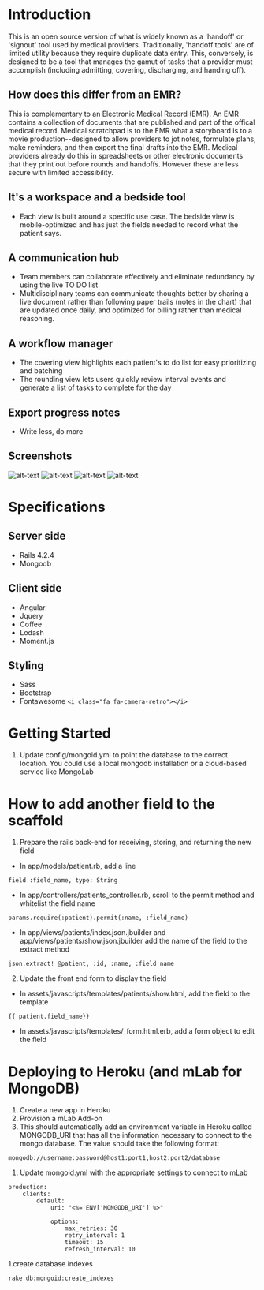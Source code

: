 # Introduction
This is an open source version of what is widely known as a 'handoff' or 'signout' tool used by medical providers. Traditionally, 'handoff tools' are of limited utility because they require duplicate data entry. This, conversely, is designed to be a tool that manages the gamut of tasks that a provider must accomplish (including admitting, covering, discharging, and handing off). 

## How does this differ from an EMR?
This is complementary to an Electronic Medical Record (EMR). An EMR contains a collection of documents that are published and part of the offical medical record. Medical scratchpad is to the EMR what a storyboard is to a movie production--designed to allow providers to jot notes, formulate plans, make reminders, and then export the final drafts into the EMR. Medical providers already do this in spreadsheets or other electronic documents that they print out before rounds and handoffs. However these are less secure with limited accessibility. 

## It's a workspace and a bedside tool
* Each view is built around a specific use case. The bedside view is mobile-optimized and has just the fields needed to record what the patient says.

## A communication hub
* Team members can collaborate effectively and eliminate redundancy by using the live TO DO list
* Multidisciplinary teams can communicate thoughts better by sharing a live document rather than following paper trails (notes in the chart) that are updated once daily, and optimized for billing rather than medical reasoning.

## A workflow manager
* The covering view highlights each patient's to do list for easy prioritizing and batching
* The rounding view lets users quickly review interval events and generate a list of tasks to complete for the day

## Export progress notes
* Write less, do more

## Screenshots
![alt-text](https://raw.githubusercontent.com/davehdo/medical-scratchpad/master/public/Screenshot%202016-07-11%2019.12.48.png)
![alt-text](https://raw.githubusercontent.com/davehdo/medical-scratchpad/master/public/Screenshot%202016-07-11%2019.16.47.png)
![alt-text](https://raw.githubusercontent.com/davehdo/medical-scratchpad/master/public/Screenshot%202016-07-11%2019.17.51.png)
![alt-text](https://raw.githubusercontent.com/davehdo/medical-scratchpad/master/public/Screenshot%202016-07-11%2019.18.08.png)

# Specifications
## Server side
* Rails 4.2.4
* Mongodb

## Client side
* Angular
* Jquery
* Coffee
* Lodash
* Moment.js

## Styling
* Sass
* Bootstrap
* Fontawesome ```<i class="fa fa-camera-retro"></i>```


# Getting Started
1. Update config/mongoid.yml to point the database to the correct location. You could use a local mongodb installation or a cloud-based service like MongoLab

# How to add another field to the scaffold

1. Prepare the rails back-end for receiving, storing, and returning the new field

* In app/models/patient.rb, add a line
```
field :field_name, type: String
```

* In app/controllers/patients_controller.rb, scroll to the permit method and whitelist the field name
```
params.require(:patient).permit(:name, :field_name)
```

* In app/views/patients/index.json.jbuilder and app/views/patients/show.json.jbuilder
add the name of the field to the extract method
```
json.extract! @patient, :id, :name, :field_name
```

2. Update the front end form to display the field   

* In assets/javascripts/templates/patients/show.html, add the field to the template
```
{{ patient.field_name}}
```
* In assets/javascripts/templates/_form.html.erb, add a form object to edit the field

# Deploying to Heroku (and mLab for MongoDB)
1. Create a new app in Heroku
1. Provision a mLab Add-on
1. This should automatically add an environment variable in Heroku called MONGODB_URI that has all the information necessary to connect to the mongo database. The value should take the following format:
```
mongodb://username:password@host1:port1,host2:port2/database
```
1. Update mongoid.yml with the appropriate settings to connect to mLab
```
production:
    clients:
        default:
            uri: "<%= ENV['MONGODB_URI'] %>"

            options:
                max_retries: 30
                retry_interval: 1
                timeout: 15
                refresh_interval: 10
```

1.create database indexes
```
rake db:mongoid:create_indexes
```
